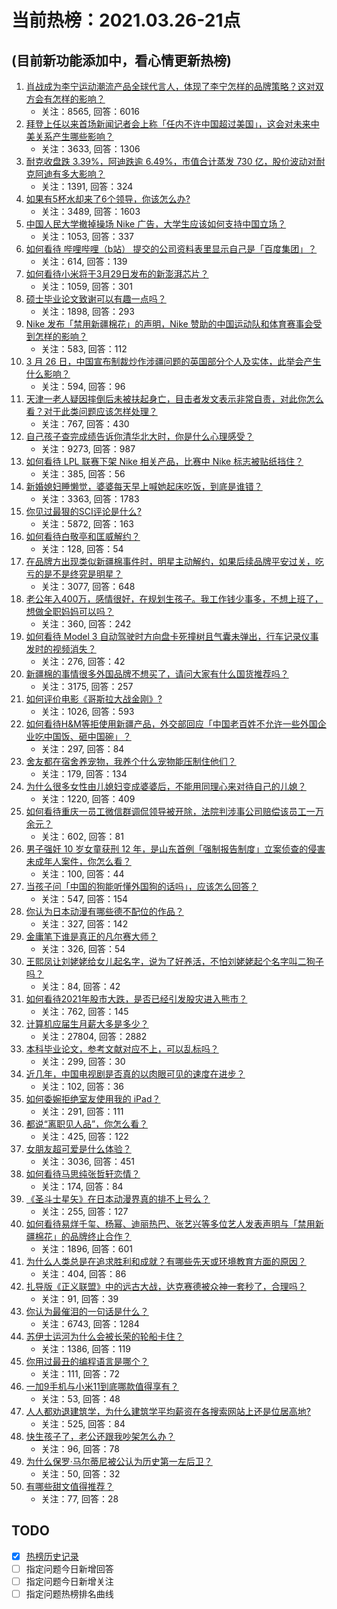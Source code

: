 # 当前热榜：2021.03.26-21点
## (目前新功能添加中，看心情更新热榜)
1. [肖战成为李宁运动潮流产品全球代言人，体现了李宁怎样的品牌策略？这对双方会有怎样的影响？](https://www.zhihu.com/question/451308723)
    * 关注：8565, 回答：6016
2. [拜登上任以来首场新闻记者会上称「任内不许中国超过美国」，这会对未来中美关系产生哪些影响？](https://www.zhihu.com/question/451306277)
    * 关注：3633, 回答：1306
3. [耐克收盘跌 3.39%，阿迪跌逾 6.49%，市值合计蒸发 730 亿，股价波动对耐克阿迪有多大影响？](https://www.zhihu.com/question/451309277)
    * 关注：1391, 回答：324
4. [如果有5杯水却来了6个领导，你该怎么办?](https://www.zhihu.com/question/451003725)
    * 关注：3489, 回答：1603
5. [中国人民大学撤掉操场 Nike 广告，大学生应该如何支持中国立场？](https://www.zhihu.com/question/451231545)
    * 关注：1053, 回答：337
6. [如何看待 哔哩哔哩（b站） 提交的公司资料表里显示自己是「百度集团」？](https://www.zhihu.com/question/451335195)
    * 关注：614, 回答：139
7. [如何看待小米将于3月29日发布的新澎湃芯片？](https://www.zhihu.com/question/451306893)
    * 关注：1059, 回答：301
8. [硕士毕业论文致谢可以有趣一点吗？](https://www.zhihu.com/question/401076265)
    * 关注：1898, 回答：293
9. [Nike 发布「禁用新疆棉花」的声明，Nike 赞助的中国运动队和体育赛事会受到怎样的影响？](https://www.zhihu.com/question/451153986)
    * 关注：583, 回答：112
10. [3 月 26 日，中国宣布制裁炒作涉疆问题的英国部分个人及实体，此举会产生什么影响？](https://www.zhihu.com/question/451301218)
    * 关注：594, 回答：96
11. [天津一老人疑因摔倒后未被扶起身亡，目击者发文表示非常自责，对此你怎么看？对于此类问题应该怎样处理？](https://www.zhihu.com/question/450872600)
    * 关注：767, 回答：430
12. [自己孩子查完成绩告诉你清华北大时，你是什么心理感受？](https://www.zhihu.com/question/331275499)
    * 关注：9273, 回答：987
13. [如何看待 LPL 联赛下架 Nike 相关产品，比赛中 Nike 标志被贴纸挡住？](https://www.zhihu.com/question/451207787)
    * 关注：385, 回答：56
14. [新婚媳妇睡懒觉，婆婆每天早上喊她起床吃饭，到底是谁错？](https://www.zhihu.com/question/363383726)
    * 关注：3363, 回答：1783
15. [你见过最狠的SCI评论是什么?](https://www.zhihu.com/question/430036342)
    * 关注：5872, 回答：163
16. [如何看待白敬亭和匡威解约？](https://www.zhihu.com/question/451221556)
    * 关注：128, 回答：54
17. [在品牌方出现类似新疆棉事件时，明星主动解约，如果后续品牌平安过关，吃亏的是不是终究是明星？](https://www.zhihu.com/question/451142996)
    * 关注：3077, 回答：648
18. [老公年入400万，感情很好，在规划生孩子。我工作钱少事多，不想上班了，想做全职妈妈可以吗？](https://www.zhihu.com/question/442407402)
    * 关注：360, 回答：242
19. [如何看待 Model 3 自动驾驶时方向盘卡死撞树且气囊未弹出，行车记录仪事发时的视频消失？](https://www.zhihu.com/question/451337512)
    * 关注：276, 回答：42
20. [新疆棉的事情很多外国品牌不想买了，请问大家有什么国货推荐吗？](https://www.zhihu.com/question/451133356)
    * 关注：3175, 回答：257
21. [如何评价电影《哥斯拉大战金刚》?](https://www.zhihu.com/question/392093591)
    * 关注：1026, 回答：593
22. [如何看待H&M等拒使用新疆产品，外交部回应「中国老百姓不允许一些外国企业吃中国饭、砸中国碗」？](https://www.zhihu.com/question/451202849)
    * 关注：297, 回答：84
23. [舍友都在宿舍养宠物，我养个什么宠物能压制住他们？](https://www.zhihu.com/question/450957590)
    * 关注：179, 回答：134
24. [为什么很多女性由儿媳妇变成婆婆后，不能用同理心来对待自己的儿媳？](https://www.zhihu.com/question/447679179)
    * 关注：1220, 回答：409
25. [如何看待重庆一员工微信群调侃领导被开除，法院判涉事公司赔偿该员工一万余元？](https://www.zhihu.com/question/451157081)
    * 关注：602, 回答：81
26. [男子强奸 10 岁女童获刑 12 年，是山东首例「强制报告制度」立案侦查的侵害未成年人案件，你怎么看？](https://www.zhihu.com/question/451346543)
    * 关注：100, 回答：44
27. [当孩子问「中国的狗能听懂外国狗的话吗」，应该怎么回答？](https://www.zhihu.com/question/449488251)
    * 关注：547, 回答：154
28. [你认为日本动漫有哪些德不配位的作品？](https://www.zhihu.com/question/450441088)
    * 关注：327, 回答：142
29. [金庸笔下谁是真正的凡尔赛大师？](https://www.zhihu.com/question/445199983)
    * 关注：326, 回答：54
30. [王熙凤让刘姥姥给女儿起名字，说为了好养活，不怕刘姥姥起个名字叫二狗子吗？](https://www.zhihu.com/question/450054372)
    * 关注：84, 回答：42
31. [如何看待2021年股市大跌，是否已经引发股灾进入熊市？](https://www.zhihu.com/question/448508830)
    * 关注：762, 回答：145
32. [计算机应届生月薪大多是多少？](https://www.zhihu.com/question/268886169)
    * 关注：27804, 回答：2882
33. [本科毕业论文，参考文献对应不上，可以乱标吗？](https://www.zhihu.com/question/381443047)
    * 关注：299, 回答：30
34. [近几年，中国电视剧是否真的以肉眼可见的速度在进步？](https://www.zhihu.com/question/61022286)
    * 关注：102, 回答：36
35. [如何委婉拒绝室友使用我的 iPad？](https://www.zhihu.com/question/450802801)
    * 关注：291, 回答：111
36. [都说“离职见人品”，你怎么看？](https://www.zhihu.com/question/449474770)
    * 关注：425, 回答：122
37. [女朋友超可爱是什么体验？](https://www.zhihu.com/question/264334522)
    * 关注：3036, 回答：451
38. [如何看待马思纯张哲轩恋情？](https://www.zhihu.com/question/450813315)
    * 关注：174, 回答：84
39. [《圣斗士星矢》在日本动漫界真的排不上号么？](https://www.zhihu.com/question/396643319)
    * 关注：255, 回答：127
40. [如何看待易烊千玺、杨幂、迪丽热巴、张艺兴等多位艺人发表声明与「禁用新疆棉花」的品牌终止合作？](https://www.zhihu.com/question/451131161)
    * 关注：1896, 回答：601
41. [为什么人类总是在追求胜利和成就？有哪些先天或环境教育方面的原因？](https://www.zhihu.com/question/449660943)
    * 关注：404, 回答：86
42. [扎导版《正义联盟》中的远古大战，达克赛德被众神一套秒了，合理吗？](https://www.zhihu.com/question/449911989)
    * 关注：91, 回答：39
43. [你认为最催泪的一句话是什么？](https://www.zhihu.com/question/428747344)
    * 关注：6743, 回答：1284
44. [苏伊士运河为什么会被长荣的轮船卡住？](https://www.zhihu.com/question/450962730)
    * 关注：1386, 回答：119
45. [你用过最丑的编程语言是哪个？](https://www.zhihu.com/question/448169628)
    * 关注：111, 回答：72
46. [一加9手机与小米11到底哪款值得享有？](https://www.zhihu.com/question/450874951)
    * 关注：53, 回答：48
47. [人人都劝退建筑学，为什么建筑学平均薪资在各搜索网站上还是位居高地?](https://www.zhihu.com/question/449175020)
    * 关注：525, 回答：84
48. [快生孩子了，老公还跟我吵架怎么办？](https://www.zhihu.com/question/450240311)
    * 关注：96, 回答：78
49. [为什么保罗·马尔蒂尼被公认为历史第一左后卫？](https://www.zhihu.com/question/445369653)
    * 关注：50, 回答：32
50. [有哪些甜文值得推荐？](https://www.zhihu.com/question/355515763)
    * 关注：77, 回答：28
## TODO
* [x] [热榜历史记录](hot_history/AllHot.md)
* [ ] 指定问题今日新增回答
* [ ] 指定问题今日新增关注
* [ ] 指定问题热榜排名曲线
